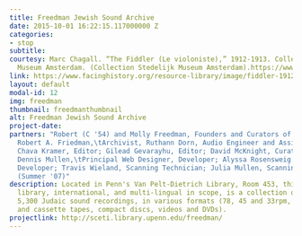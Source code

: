 ```yaml
---
title: Freedman Jewish Sound Archive
date: 2015-10-01 16:22:15.117000000 Z
categories:
- stop
subtitle:
courtesy: Marc Chagall. “The Fiddler (Le violoniste),” 1912-1913. Collection Stedelijk
  Museum Amsterdam. (Collection Stedelijk Museum Amsterdam).https://www.facinghistory.org/resource-library/image/fiddler-1912-marc-chagall
link: https://www.facinghistory.org/resource-library/image/fiddler-1912-marc-chagall
layout: default
modal-id: 12
img: freedman
thumbnail: freedmanthumbnail
alt: Freedman Jewish Sound Archive
project-date:
partners: "Robert (C '54) and Molly Freedman, Founders and Curators of the archive;
  Robert A. Friedman,\tArchivist, Ruthann Dorn, Audio Engineer and Assistant Archivist;
  Chava Kramer, Editor; Gilead Gevarayhu, Editor; David McKnight, Curator of SCETI;
  Dennis Mullen,\tPrincipal Web Designer, Developer; Alyssa Rosensweig, Student Web
  Developer; Travis Wieland, Scanning Technician; Julia Mullen, Scanning Technician
  (Summer '07)"
description: Located in Penn's Van Pelt-Dietrich Library, Room 453, this musical  research
  library, international, and multi-lingual in scope, is a collection of  approximately
  5,300 Judaic sound recordings, in various formats (78, 45 and 33rpm, reel to reel
  and cassette tapes, compact discs, videos and DVDs).
projectlink: http://sceti.library.upenn.edu/freedman/
---
```

